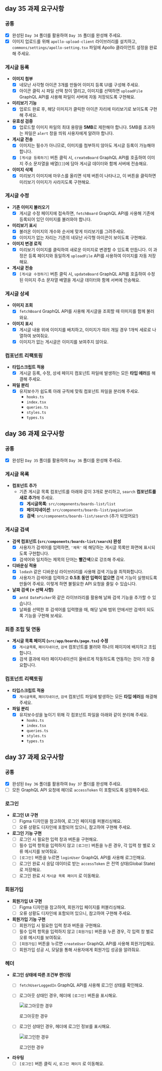 ## day 35 과제 요구사항

### 공통

- [x]  완성된 `Day 34` 폴더를 활용하여 `Day 35` 폴더를 완성해 주세요.
- [x]  이미지 업로드를 위해 `apollo-upload-client` 라이브러리를 설치하고, `commons/settings/apollo-setting.tsx` 파일에 Apollo 클라이언트 설정을 완료해 주세요.

### 게시글 등록

- **이미지 첨부**
    - [x]  네모난 사각형 아이콘 3개를 만들어 이미지 등록 UI를 구성해 주세요.
    - [x]  아이콘 클릭 시 파일 선택 창이 열리고, 이미지를 선택하면 `uploadFile` GraphQL API를 사용해 파일이 서버에 자동 저장되도록 구현해요.
- **미리보기 기능**
    - [x]  업로드 완료 후, 해당 이미지가 클릭한 아이콘 자리에 미리보기로 보이도록 구현해 주세요.
- **유효성 검증**
    - [x]  업로드할 이미지 파일의 최대 용량을 **5MB**로 제한해야 합니다. 5MB를 초과하는 파일은 `alert` 창을 띄워 사용자에게 알려야 합니다.
- **게시글 전송**
    - [x]  이미지는 필수가 아니므로, 이미지를 첨부하지 않아도 게시글 등록이 가능해야 합니다.
    - [x]  `[게시글 등록하기]` 버튼 클릭 시, `createBoard` GraphQL API를 호출하여 이미지 주소 문자열을 배열(`[]`)에 담아 게시글 데이터와 함께 서버에 전송해요.
- **이미지 삭제**
    - [x]  미리보기 이미지에 마우스를 올리면 삭제 버튼이 나타나고, 이 버튼을 클릭하면 미리보기 이미지가 사라지도록 구현해요.

### 게시글 수정

- **기존 이미지 불러오기**
    - [x]  게시글 수정 페이지에 접속하면, `fetchBoard` GraphQL API를 사용해 기존에 등록되어 있던 이미지를 불러와야 합니다.
- **미리보기 표시**
    - [x]  불러온 이미지의 개수와 순서에 맞게 미리보기를 그려주세요.
    - [x]  이미지가 없는 자리는 기존의 네모난 사각형 아이콘이 보이도록 구현해요.
- **이미지 변경 로직**
    - [x]  미리보기 이미지를 클릭하여 새로운 이미지로 변경할 수 있도록 만듭니다. 이 과정은 등록 페이지와 동일하게 `uploadFile` API를 사용하여 이미지를 자동 저장해요.
- **게시글 전송**
    - [x]  `[게시글 수정하기]` 버튼 클릭 시, `updateBoard` GraphQL API를 호출하여 수정된 이미지 주소 문자열 배열을 게시글 데이터와 함께 서버에 전송해요.

### 게시글 상세

- **이미지 조회**
    - [x]  `fetchBoard` GraphQL API를 사용해 게시글을 조회할 때 이미지를 함께 불러와요.
- **이미지 표시**
    - [x]  게시글 내용 위에 이미지를 배치하고, 이미지가 여러 개일 경우 1개씩 세로로 나열하여 보여줘요.
    - [x]  이미지가 없는 게시글은 이미지를 보여주지 않아요.

### 컴포넌트 리팩토링

- **타입스크립트 적용**
    - [x]  게시글 등록, 수정, 상세 페이지 컴포넌트 파일에 발생하는 모든 **타입 에러**를 해결해 주세요.
- **파일 분리**
    - [x]  유지보수가 쉽도록 아래 규칙에 맞춰 컴포넌트 파일을 분리해 주세요.
        - `hooks.ts`
        - `index.tsx`
        - `queries.ts`
        - `styles.ts`
        - `types.ts`


## day 36 과제 요구사항

### 공통

- [x]  완성된 `Day 35` 폴더를 활용하여 `Day 36` 폴더를 완성해 주세요.

### 게시글 목록

- **컴포넌트 추가**
    - 기존 게시글 목록 컴포넌트를 아래와 같이 3개로 분리하고, `search` **컴포넌트를 새로 추가**해 주세요.
        - [x]  **게시글목록**: `src/components/boards-list/list`
        - [x]  **페이지네이션**: `src/components/boards-list/pagination`
        - [x]  **검색**: `src/components/boards-list/search` (추가 되었어요!)

### 게시글 검색

- **검색 컴포넌트 (`src/components/boards-list/search`) 완성**
    - [x]  사용자가 검색어를 입력하면, `'제목'` 에 해당하는 게시글 목록만 화면에 표시되도록 구현합니다.
    - [x]  검색어와 일치하는 제목의 단어는 **빨간색**으로 강조해 주세요.
- **디바운싱 적용**
    - [x]  `lodash` 같은 디바운싱 라이브러리를 사용해 검색 기능을 최적화합니다.
    - [x]  사용자가 검색어를 입력하고 **0.5초 동안 입력이 없으면** 검색 기능이 실행되도록 만들어 주세요. 이렇게 하면 불필요한 API 요청을 줄일 수 있습니다.
- **날짜 검색 (⭐️ 선택 사항)**
    - [x]  `antd DatePicker`와 같은 라이브러리를 활용해 날짜 검색 기능을 추가할 수 있습니다.
    - [x]  날짜를 선택한 후 검색어를 입력했을 때, 해당 날짜 범위 안에서만 검색이 되도록 기능을 구현해 보세요.

### 최종 조립 및 연동

- **게시글 목록 페이지 (`src/app/boards/page.tsx`) 수정**
    - [x]  `게시글목록`, `페이지네이션`, `검색` 컴포넌트를 불러와 하나의 페이지에 배치하고 조립합니다.
    - [x]  검색 결과에 따라 페이지네이션이 올바르게 작동하도록 연동하는 것이 가장 중요합니다.

### 컴포넌트 리팩토링

- **타입스크립트 적용**
    - [x]  `게시글목록`, `페이지네이션`, `검색` 컴포넌트 파일에 발생하는 모든 **타입 에러**를 해결해 주세요.
- **파일 분리**
    - [x]  유지보수성을 높이기 위해 각 컴포넌트 파일을 아래와 같이 분리해 주세요.
        - `hooks.ts`
        - `index.tsx`
        - `queries.ts`
        - `styles.ts`
        - `types.ts`


## day 37 과제 요구사항

### 공통

- [x]  완성된 `Day 36` 폴더를 활용하여 `Day 37` 폴더를 완성해 주세요.
- [ ]  모든 GraphQL API 요청에 헤더로 `accessToken` 이 포함되도록 설정해주세요.

### 로그인

- **로그인 UI 구현**
    - [ ]  Figma 디자인을 참고하여, 로그인 페이지를 퍼블리싱해요.
    - [ ]  오류 상황도 디자인에 포함되어 있으니, 참고하여 구현해 주세요.
- **로그인 기능 구현**
    - [ ]  로그인 시 필요한 입력 창과 버튼을 구현해요.
    - [ ]  필수 입력 항목을 입력하지 않고 `[로그인]` 버튼을 누른 경우, 각 입력 창 별로 오류 메시지를 보여줘요.
    - [ ]  `[로그인]` 버튼을 누르면 `loginUser` GraphQL API를 사용해 로그인해요.
    - [ ]  로그인 완료 시 응답 데이터로 받는 `accessToken` 은 전역 상태(Global State)로 저장해요.
    - [ ]  로그인 완료 시 `게시글 목록 페이지` 로 이동해요.

### 회원가입

- **회원가입 UI 구현**
    - [ ]  Figma 디자인을 참고하여, 회원가입 페이지를 퍼블리싱해요.
    - [ ]  오류 상황도 디자인에 포함되어 있으니, 참고하여 구현해 주세요.
- **회원가입 기능 구현**
    - [ ]  회원가입 시 필요한  입력 창과 버튼을 구현해요.
    - [ ]  필수 입력 항목을 입력하지 않고 `[회원가입]` 버튼을 누른 경우, 각 입력 창 별로 오류 메시지를 보여줘요.
    - [ ]  `[회원가입]` 버튼을 누르면 `createUser` GraphQL API를 사용해 회원가입해요.
    - [ ]  회원가입 성공 시, 모달을 통해 사용자에게 회원가입 성공을 알려줘요.

### 헤더

- **로그인 상태에 따른 조건부 렌더링**
    - [ ]  `fetchUserLoggedIn` GraphQL API를 사용해 로그인 상태를 확인해요.
    - [ ]  로그아웃 상태인 경우, 헤더에 `[로그인]` 버튼을 표시해요.
        
        ![로그아웃한 경우](https://prod-files-secure.s3.us-west-2.amazonaws.com/9c9b02bc-6cb6-4924-bf38-dad25e0fe77b/08375114-0050-4113-aac8-8c865140a599/%E1%84%89%E1%85%B3%E1%84%8F%E1%85%B3%E1%84%85%E1%85%B5%E1%86%AB%E1%84%89%E1%85%A3%E1%86%BA_2024-10-14_%E1%84%8B%E1%85%A9%E1%84%92%E1%85%AE_4.56.16.png)
        
        로그아웃한 경우
        
    - [ ]  로그인 상태인 경우, 헤더에 로그인 정보를 표시해요.
        
        ![로그인한 경우](https://prod-files-secure.s3.us-west-2.amazonaws.com/9c9b02bc-6cb6-4924-bf38-dad25e0fe77b/d991749b-57f2-4813-bac4-c0e52b2419cd/%E1%84%89%E1%85%B3%E1%84%8F%E1%85%B3%E1%84%85%E1%85%B5%E1%86%AB%E1%84%89%E1%85%A3%E1%86%BA_2024-10-14_%E1%84%8B%E1%85%A9%E1%84%92%E1%85%AE_4.55.53.png)
        
        로그인한 경우
        
- **라우팅**
    - [ ]  `[로그인]` 버튼 클릭 시, `로그인 페이지` 로 이동해요.